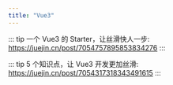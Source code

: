 ```yaml
---
title: "Vue3"
---
```


::: tip
一个 Vue3 的 Starter，让丝滑快人一步: <a href="https://juejin.cn/post/7054757895853834276">https://juejin.cn/post/7054757895853834276</a>
:::

::: tip
5 个知识点，让 Vue3 开发更加丝滑: <a href="https://juejin.cn/post/7054317318343491615">https://juejin.cn/post/7054317318343491615</a>
:::
